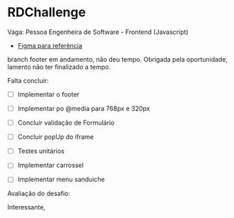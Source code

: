 # RDChallenge
Vaga: Pessoa Engenheira de Software - Frontend (Javascript)

* [Figma para referência](https://www.figma.com/file/heOszg42LP1K070IiLXiLV/Teste---Vaga?node-id=3%3A21)


branch footer em andamento, não deu tempo.
Obrigada pela oportunidade, lamento não ter finalizado a tempo.

Falta concluir:

- [ ] Implementar o footer
- [ ] Implementar po @media para 768px e 320px
- [ ] Concluir validação de Formulário
- [ ] Concluir popUp do iframe
- [ ] Testes unitários
- [ ] Implementar carrossel
- [ ] Implementar menu sanduiche


Avaliação do desafio:

Interessante, 



